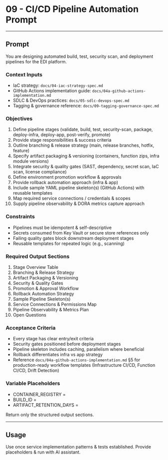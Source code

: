 # 09 - CI/CD Pipeline Automation Prompt

---
## Prompt
You are designing automated build, test, security scan, and deployment pipelines for the EDI platform.

### Context Inputs
- IaC strategy: `docs/04-iac-strategy-spec.md`
- GitHub Actions implementation guide: `docs/04a-github-actions-implementation.md`
- SDLC & DevOps practices: `docs/05-sdlc-devops-spec.md`
- Tagging & governance reference: `docs/09-tagging-governance-spec.md`

### Objectives
1. Define pipeline stages (validate, build, test, security-scan, package, deploy-infra, deploy-app, post-verify, promote)
2. Provide stage responsibilities & success criteria
3. Outline branching & release strategy (main, release branches, hotfix, feature)
4. Specify artifact packaging & versioning (containers, function zips, infra module versions)
5. Integrate security & quality gates (SAST, dependency, secret scan, IaC scan, license compliance)
6. Define environment promotion workflow & approvals
7. Provide rollback automation approach (infra & app)
8. Include sample YAML pipeline skeleton(s) (GitHub Actions) with reusable templates
9. Map required service connections / credentials & scopes
10. Supply pipeline observability & DORA metrics capture approach

### Constraints
- Pipelines must be idempotent & self-descriptive
- Secrets consumed from Key Vault or secure store references only
- Failing quality gates block downstream deployment stages
- Reusable templates for repeated logic (e.g., scanning)

### Required Output Sections
1. Stage Overview Table
2. Branching & Release Strategy
3. Artifact Packaging & Versioning
4. Security & Quality Gates
5. Promotion & Approval Workflow
6. Rollback Automation Strategy
7. Sample Pipeline Skeleton(s)
8. Service Connections & Permissions Map
9. Pipeline Observability & Metrics Plan
10. Open Questions

### Acceptance Criteria
- Every stage has clear entry/exit criteria
- Security gates positioned before deployment stages
- Pipeline skeleton includes caching, parallelism where beneficial
- Rollback differentiates infra vs app strategy
- Reference `docs/04a-github-actions-implementation.md` §5 for production-ready workflow templates (Infrastructure CI/CD, Function CI/CD, Drift Detection)

### Variable Placeholders
- CONTAINER_REGISTRY = <registry name>
- BUILD_ID = <build identifier pattern>
- ARTIFACT_RETENTION_DAYS = <number>

Return only the structured output sections.

---
## Usage
Use once service implementation patterns & tests established. Provide placeholders & run with AI assistant.
